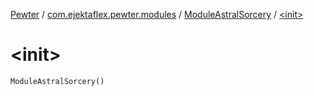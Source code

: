 [Pewter](../../index.md) / [com.ejektaflex.pewter.modules](../index.md) / [ModuleAstralSorcery](index.md) / [&lt;init&gt;](./-init-.md)

# &lt;init&gt;

`ModuleAstralSorcery()`